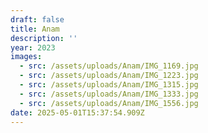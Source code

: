 ```yaml
---
draft: false
title: Anam
description: ''
year: 2023
images:
  - src: /assets/uploads/Anam/IMG_1169.jpg
  - src: /assets/uploads/Anam/IMG_1223.jpg
  - src: /assets/uploads/Anam/IMG_1315.jpg
  - src: /assets/uploads/Anam/IMG_1333.jpg
  - src: /assets/uploads/Anam/IMG_1556.jpg
date: 2025-05-01T15:37:54.909Z
---
```


